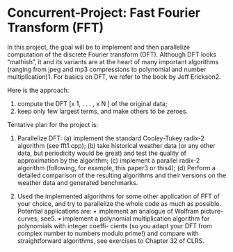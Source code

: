 # Concurrent-Project: Fast Fourier Transform (FFT)

In this project, the goal will be to implement and then parallelize computation of the discrete Fourier transform (DFT). Although DFT looks “mathish”, it and its variants are at the heart of many important algorithms (ranging from jpeg and mp3 compressions to polynomial and number multiplication)1. For basics on DFT, we refer to the book by Jeff Erickson2.

Here is the approach:
1. compute the DFT [x ̃1, . . . , x ̃N ] of the original data;
2. keep only few largest terms, and make others to be zeroes.

Tentative plan for the project is:

1. Parallelize DFT:
(a) implement the standard Cooley-Tukey radix-2 algorithm (see fft1.cpp);
(b) take historical weather data (or any other data, but periodicity would be great) and test the quality of approximation by the algorithm;
(c) implement a parallel radix-2 algorithm (following, for example, this paper3 or this4);
(d) Perform a detailed comparison of the resulting algorithms and their versions on the
weather data and generated benchmarks.

2. Used the implemented algorithms for some other application of FFT of your choice, and try to parallelize the whole code as much as possible. Potential applications are:
• implement an analogue of Wolfram picture-curves, see5.
• implement a polynomial multiplication algorithm for polynomials with integer coeffi- cients (so you adapt your DFT from complex number to numbers modulo prime!) and compare with straightforward algorithms, see exercises to Chapter 32 of CLRS.
